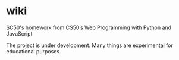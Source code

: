 # wiki
SC50's homework from CS50’s Web Programming with Python and JavaScript

The project is under development. Many things are experimental for educational purposes.

